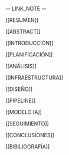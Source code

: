 -- LINK_NOTE --

[[RESUMEN]]

[[ABSTRACT]]

[[INTRODUCCIÓN]]

[[PLANIFICACIÓN]]

[[ANÁLISIS]]

[[INFRAESTRUCTURA]]

[[DISEÑO]]

[[PIPELINE]]

[[MODELO IA]]

[[SEGUIMIENTO]]

[[CONCLUSIONES]]

[[BIBILIOGRAFÍA]]

